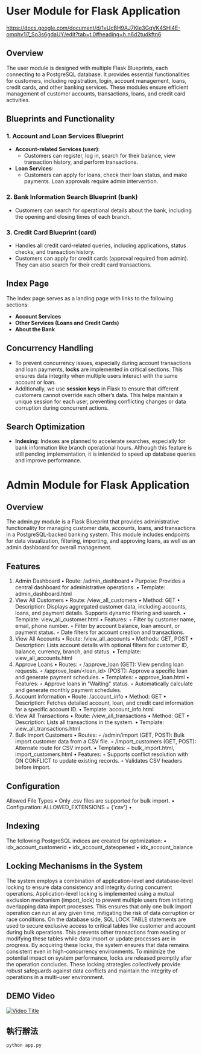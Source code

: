 # User Module for Flask Application
https://docs.google.com/document/d/1vUcBH9AJ7KIe3GqVK4SHl4E-omphv1j7_So3s6gdaUY/edit?tab=t.0#heading=h.n6d2tudkftn6

## Overview
The user module is designed with multiple Flask Blueprints, each connecting to a PostgreSQL database. It provides essential functionalities for customers, including registration, login, account management, loans, credit cards, and other banking services. These modules ensure efficient management of customer accounts, transactions, loans, and credit card activities.
## Blueprints and Functionality
### 1. **Account and Loan Services Blueprint**
- **Account-related Services (user)**: 
  - Customers can register, log in, search for their balance, view transaction history, and perform transactions.
- **Loan Services**: 
  - Customers can apply for loans, check their loan status, and make payments. Loan approvals require admin intervention.
### 2. **Bank Information Search Blueprint (bank)**
- Customers can search for operational details about the bank, including the opening and closing times of each branch.
### 3. **Credit Card Blueprint (card)**
- Handles all credit card-related queries, including applications, status checks, and transaction history.
- Customers can apply for credit cards (approval required from admin). They can also search for their credit card transactions.
## Index Page
The index page serves as a landing page with links to the following sections:
- **Account Services**
- **Other Services (Loans and Credit Cards)**
- **About the Bank**
## Concurrency Handling
- To prevent concurrency issues, especially during account transactions and loan payments, **locks** are implemented in critical sections. This ensures data integrity when multiple users interact with the same account or loan.
- Additionally, we use **session keys** in Flask to ensure that different customers cannot override each other’s data. This helps maintain a unique session for each user, preventing conflicting changes or data corruption during concurrent actions.
## Search Optimization
- **Indexing**: Indexes are planned to accelerate searches, especially for bank information like branch operational hours. Although this feature is still pending implementation, it is intended to speed up database queries and improve performance.
# Admin Module for Flask Application
## Overview
The admin.py module is a Flask Blueprint that provides administrative functionality for managing customer data, accounts, loans, and transactions in a PostgreSQL-backed banking system. This module includes endpoints for data visualization, filtering, importing, and approving loans, as well as an admin dashboard for overall management.
## Features
1. Admin Dashboard
	•	Route: /admin_dashboard
	•	Purpose: Provides a central dashboard for administrative operations.
	•	Template: admin_dashboard.html
2. View All Customers
	•	Route: /view_all_customers
	•	Method: GET
	•	Description: Displays aggregated customer data, including accounts, loans, and payment details. Supports dynamic filtering and search.
	•	Template: view_all_customer.html
	•	Features:
	◦	Filter by customer name, email, phone number.
	◦	Filter by account balance, loan amount, or payment status.
	◦	Date filters for account creation and transactions.
3. View All Accounts
	•	Route: /view_all_accounts
	•	Methods: GET, POST
	•	Description: Lists account details with optional filters for customer ID, balance, currency, branch, and status.
	•	Template: view_all_accounts.html
4. Approve Loans
	•	Routes:
	◦	/approve_loan (GET): View pending loan requests.
	◦	/approve_loan/<loan_id> (POST): Approve a specific loan and generate payment schedules.
	•	Templates:
	◦	approve_loan.html
	•	Features:
	◦	Approve loans in "Waiting" status.
	◦	Automatically calculate and generate monthly payment schedules.
5. Account Information
	•	Route: /account_info
	•	Method: GET
	•	Description: Fetches detailed account, loan, and credit card information for a specific account ID.
	•	Template: account_info.html
6. View All Transactions
	•	Route: /view_all_transactions
	•	Method: GET
	•	Description: Lists all transactions in the system.
	•	Template: view_all_transactions.html
7. Bulk Import Customers
	•	Routes:
	◦	/admin/import (GET, POST): Bulk import customer data from a CSV file.
	◦	/import_customers (GET, POST): Alternate route for CSV import.
	•	Templates:
	◦	bulk_import.html, import_customers.html
	•	Features:
	◦	Supports conflict resolution with ON CONFLICT to update existing records.
	◦	Validates CSV headers before import.
## Configuration
Allowed File Types
	•	Only .csv files are supported for bulk import.
	•	Configuration: ALLOWED_EXTENSIONS = {'csv'}
	•	
## Indexing
The following PostgreSQL indices are created for optimization:
	•	idx_account_customerid
	•	idx_account_dateopened
	•	idx_account_balance
## Locking Mechanisms in the System
The system employs a combination of application-level and database-level locking to ensure data consistency and integrity during concurrent operations. Application-level locking is implemented using a mutual exclusion mechanism (import_lock) to prevent multiple users from initiating overlapping data import processes. This ensures that only one bulk import operation can run at any given time, mitigating the risk of data corruption or race conditions.
On the database side, SQL LOCK TABLE statements are used to secure exclusive access to critical tables like customer and account during bulk operations. This prevents other transactions from reading or modifying these tables while data import or update processes are in progress. By acquiring these locks, the system ensures that data remains consistent even in high-concurrency environments. To minimize the potential impact on system performance, locks are released promptly after the operation concludes. These locking strategies collectively provide robust safeguards against data conflicts and maintain the integrity of operations in a multi-user environment.

## DEMO Video
[![Video Title](https://img.youtube.com/vi/VIDEO_ID/0.jpg)](https://www.youtube.com/watch?v=VIDEO_ID)
## 執行辦法
`python app.py`








